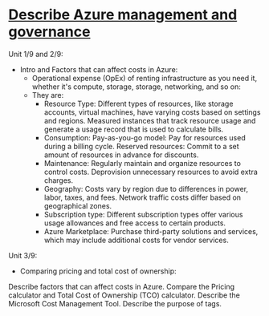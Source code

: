 # [Describe Azure management and governance](https://learn.microsoft.com/en-us/training/paths/describe-azure-management-governance/)

Unit 1/9 and 2/9:
  - Intro and Factors that can affect costs in Azure:
    - Operational expense (OpEx) of renting infrastructure as you need it, whether it's compute, storage, storage, networking, and so on:
    - They are:
      - Resource Type:  Different types of resources, like storage accounts, virtual machines, have varying costs based on settings and regions. Measured instances that track resource usage and generate a usage record that is used to calculate bills.
      - Consumption: Pay-as-you-go model: Pay for resources used during a billing cycle. Reserved resources: Commit to a set amount of resources in advance for discounts.
      - Maintenance: Regularly maintain and organize resources to control costs. Deprovision unnecessary resources to avoid extra charges.
      - Geography: Costs vary by region due to differences in power, labor, taxes, and fees. Network traffic costs differ based on geographical zones.
      - Subscription type: Different subscription types offer various usage allowances and free access to certain products.
      - Azure Marketplace: Purchase third-party solutions and services, which may include additional costs for vendor services.

Unit 3/9:
  - Comparing pricing and total cost of ownership: 





Describe factors that can affect costs in Azure.
Compare the Pricing calculator and Total Cost of Ownership (TCO) calculator.
Describe the Microsoft Cost Management Tool.
Describe the purpose of tags.
